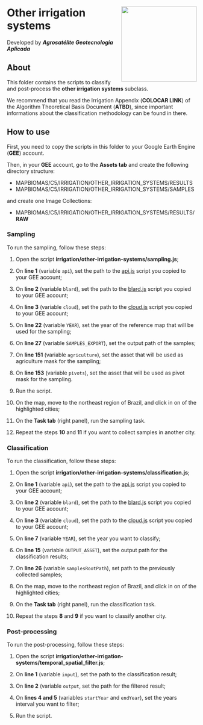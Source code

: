 <div>
    <img src='https://agrosatelite.com.br/wp-content/uploads/2019/02/logo_horizontal_negativo.png' height='auto' width='200' align='right'>
    <h1>Other irrigation systems</h1>
</div>

Developed by ***Agrosatélite Geotecnologia Aplicada***

## About

This folder contains the scripts to classify and post-process the **other irrigation systems** subclass.

We recommend that you read the Irrigation Appendix (**COLOCAR LINK**) of the Algorithm Theoretical Basis Document (**ATBD**), since important informations about the classification methodology can be found in there.

## How to use

First, you need to copy the scripts in this folder to your Google Earth Engine (**GEE**) account.

Then, in your **GEE** account, go to the **Assets tab** and create the following directory structure:

 - MAPBIOMAS/C5/IRRIGATION/OTHER_IRRIGATION_SYSTEMS/RESULTS
 - MAPBIOMAS/C5/IRRIGATION/OTHER_IRRIGATION_SYSTEMS/SAMPLES

and create one Image Collections:

 - MAPBIOMAS/C5/IRRIGATION/OTHER_IRRIGATION_SYSTEMS/RESULTS/**RAW**

### Sampling

To run the sampling, follow these steps:

1. Open the script **irrigation/other-irrigation-systems/sampling.js**;

2. On **line 1** (variable `api`), set the path to the [api.js](./utils/api.js) script you copied to your GEE account;

3. On **line 2** (variable `blard`), set the path to the [blard.js](./utils/blard.js) script you copied to your GEE account;

4. On **line 3** (variable `cloud`), set the path to the [cloud.js](./utils/cloud.js) script you copied to your GEE account;

5. On **line 22** (variable `YEAR`), set the year of the reference map that will be used for the sampling;

6. On **line 27** (variable `SAMPLES_EXPORT`), set the output path of the samples;

7. On **line 151** (variable `agriculture`), set the asset that will be used as agriculture mask for the sampling;

8. On **line 153** (variable `pivots`), set the asset that will be used as pivot mask for the sampling.

9. Run the script.

10. On the map, move to the northeast region of Brazil, and click in on of the highlighted cities;

11. On the **Task tab** (right panel), run the sampling task.

12. Repeat the steps **10** and **11** if you want to collect samples in another city.

### Classification

To run the classification, follow these steps:

1. Open the script **irrigation/other-irrigation-systems/classification.js**;

2. On **line 1** (variable `api`), set the path to the [api.js](./utils/api.js) script you copied to your GEE account;

3. On **line 2** (variable `blard`), set the path to the [blard.js](./utils/blard.js) script you copied to your GEE account;

4. On **line 3** (variable `cloud`), set the path to the [cloud.js](./utils/cloud.js) script you copied to your GEE account;

5. On **line 7** (variable `YEAR`), set the year you want to classify;

6. On **line 15** (variable `OUTPUT_ASSET`), set the output path for the classification results;

7. On **line 26** (variable `samplesRootPath`), set path to the previously collected samples;

8. On the map, move to the northeast region of Brazil, and click in on of the highlighted cities;

9. On the **Task tab** (right panel), run the classification task.

10. Repeat the steps **8** and **9** if you want to classify another city.

### Post-processing

To run the post-processing, follow these steps:

1. Open the script **irrigation/other-irrigation-systems/temporal_spatial_filter.js**;

2. On **line 1** (variable `input`), set the path to the classification result;

3. On **line 2** (variable `output`, set the path for the filtered result;

4. On **lines 4 and 5** (variables `startYear` and `endYear`), set the years interval you want to filter;

5. Run the script.
